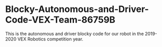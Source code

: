 # Blocky-Autonomous-and-Driver-Code-VEX-Team-86759B
This is the autonomous and driver blocky code for our robot in the 2019-2020 VEX Robotics competition year.
